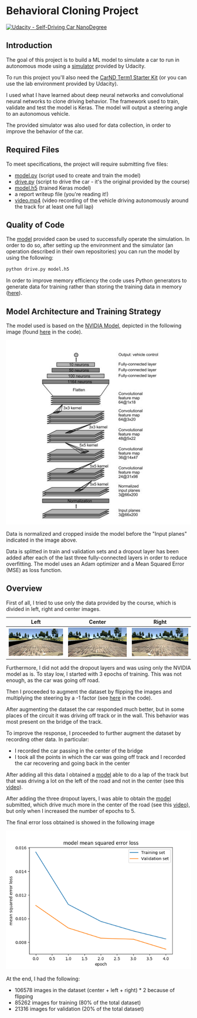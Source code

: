 # Behavioral Cloning Project

[![Udacity - Self-Driving Car NanoDegree](https://s3.amazonaws.com/udacity-sdc/github/shield-carnd.svg)](http://www.udacity.com/drive)

[//]: # (Image References)

[image1]: ./images/NVIDIA.jpg "NVIDIA Model"
[image2]: ./images/model_mean_squared_error_loss_5_epoch_dropout.png "Error Loss of Final Model"
[image3]: ./images/center_example.jpg "Example of Center Image"
[image4]: ./images/left_example.jpg "Example of Left Image"
[image5]: ./images/right_example.jpg "Example of Right Image"

Introduction
---
The goal of this project is to build a ML model to simulate a car to run in autonomous mode using a [simulator](https://github.com/udacity/self-driving-car-sim) provided by Udacity. 

To run this project you'll also need the
[CarND Term1 Starter Kit](https://github.com/udacity/CarND-Term1-Starter-Kit) (or you can use the lab environment provided by Udacity).

I used what I have learned about deep neural networks and convolutional neural networks to clone driving behavior. The framework used to train, validate and test the model is Keras. The model will output a steering angle to an autonomous vehicle.

The provided simulator was also used for data collection, in order to improve the behavior of the car.

Required Files
---
To meet specifications, the project will require submitting five files: 
* [model.py](model.py) (script used to create and train the model)
* [drive.py](drive.py) (script to drive the car - it's the original provided by the course)
* [model.h5](model.h5) (trained Keras model)
* a report writeup file (you're reading it!)
* [video.mp4](video.mp4) (video recording of the vehicle driving autonomously around the track for at least one full lap)

Quality of Code
---
The [model](model.h5) provided caon be used to successfully operate the simulation. In order to do so, after setting up the environment and the simulator (an operation described in their own repositories) you can run the model by using the following:

```sh
python drive.py model.h5
```

In order to improve memory efficiency the code uses Python generators to generate data for training rather than storing the training data in memory ([here](https://github.com/CollazzoD/CarND-Behavioral-Cloning-P3/blob/4f07c810cb01b1e1bd538ba4395118134fbf8100/model.py#L76)). 

Model Architecture and Training Strategy
---
The model used is based on the [NVIDIA Model](https://images.nvidia.com/content/tegra/automotive/images/2016/solutions/pdf/end-to-end-dl-using-px.pdf), depicted in the following image (found [here](https://github.com/CollazzoD/CarND-Behavioral-Cloning-P3/blob/4f07c810cb01b1e1bd538ba4395118134fbf8100/model.py#L51) in the code).

![alt text][image1]

Data is normalized and cropped inside the model before the "Input planes" indicated in the image above.

Data is splitted in train and validation sets and a dropout layer has been added after each of the last three fully-connected layers in order to reduce overfitting. The model uses an Adam optimizer and a Mean Squared Error (MSE) as loss function.

Overview
---
First of all, I tried to use only the data provided by the course, which is divided in left, right and center images. 

Left                |  Center               |   Right
:------------------:|:---------------------:|:--------------:
![alt text][image4] |  ![alt text][image3]  |![alt text][image5]

Furthermore, I did not add the dropout layers and was using only the NVIDIA model as is. To stay low, I started with 3 epochs of training. This was not enough, as the car was going off road.

Then I proceeded to augment the dataset by flipping the images and multiplying the steering by a -1 factor (see [here](https://github.com/CollazzoD/CarND-Behavioral-Cloning-P3/blob/4f07c810cb01b1e1bd538ba4395118134fbf8100/model.py#L93) in the code).

After augmenting the dataset the car responded much better, but in some places of the circuit it was driving off track or in the wall. This behavior was most present on the bridge of the track.

To improve the response, I proceeded to further augment the dataset by recording other data. In particular:

* I recorded the car passing in the center of the bridge
* I took all the points in which the car was going off track and I recorded the car recovering and going back in the center

After adding all this data I obtained a [model](model_no_dropout.h5) able to do a lap of the track but that was driving a lot on the left of the road and not in the center (see this [video](video_no_dropout.mp4)).

After adding the three dropout layers, I was able to obtain the [model](model.h5) submitted, which drive much more in the center of the road (see this [video](video.mp4)), but only when I increased the number of epochs to 5. 

The final error loss obtained is showed in the following image

![alt text][image2]

At the end, I had the following:

* 106578 images in the dataset (center + left + right) * 2 because of flipping
* 85262 images for training (80% of the total dataset)
* 21316 images for validation (20% of the total dataset)
